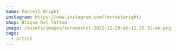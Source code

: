 ```yaml
---
name: Forrest Wright
instagram: https://www.instagram.com/forrestwright/
shop: Blaque Owl Tattoo
image: /assets/images/screenshot-2022-12-29-at-11.35.31-am.png
tags:
  - artist
---
```

